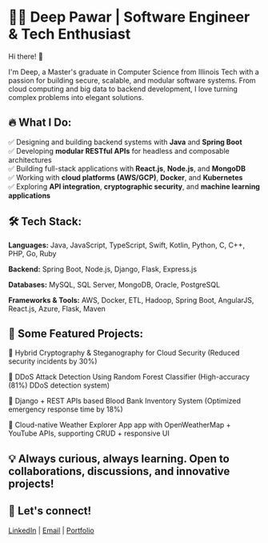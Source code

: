 # 👨‍💻 Deep Pawar | Software Engineer & Tech Enthusiast

Hi there! 👋 

I'm Deep, a Master's graduate in Computer Science from Illinois Tech with a passion for building secure, scalable, and modular software systems. From cloud computing and big data to backend development, I love turning complex problems into elegant solutions.

## 🔥 What I Do:
✅ Designing and building backend systems with **Java** and **Spring Boot**  
✅ Developing **modular RESTful APIs** for headless and composable architectures  
✅ Building full-stack applications with **React.js**, **Node.js**, and **MongoDB**  
✅ Working with **cloud platforms (AWS/GCP)**, **Docker**, and **Kubernetes**  
✅ Exploring **API integration**, **cryptographic security**, and **machine learning applications**

## 🛠 Tech Stack:
**Languages:** Java, JavaScript, TypeScript, Swift, Kotlin, Python, C, C++,  PHP, Go, Ruby

**Backend:** Spring Boot, Node.js, Django, Flask, Express.js 

**Databases:** MySQL, SQL Server, MongoDB, Oracle, PostgreSQL

**Frameworks & Tools:** AWS, Docker, ETL, Hadoop, Spring Boot, AngularJS, React.js, Azure, Flask, Maven

## 🚀 Some Featured Projects:
🔹 Hybrid Cryptography & Steganography for Cloud Security (Reduced security incidents by 30%)

🔹 DDoS Attack Detection Using Random Forest Classifier (High-accuracy (81%) DDoS detection system)

🔹 Django + REST APIs based Blood Bank Inventory System (Optimized emergency response time by 18%)

🔹 Cloud-native Weather Explorer App app with OpenWeatherMap + YouTube APIs, supporting CRUD + responsive UI

##
## 💡 Always curious, always learning. Open to collaborations, discussions, and innovative projects!

## 📩 Let's connect! 
[LinkedIn](https://www.linkedin.com/in/deep-pawar/) | [Email](mailto:deepcpawar28@gmail.com?) | [Portfolio](https://deepawar28.netlify.app/)
##

